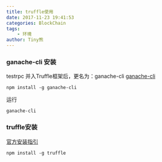 ```yaml
---
title: truffle使用
date: 2017-11-23 19:41:53
categories: BlockChain
tags:
    - 环境
author: Tiny熊
---
```



### ganache-cli 安装
testrpc 并入Truffle框架后，更名为：ganache-cli 
[ganache-cli](https://github.com/trufflesuite/ganache-cli)
```
npm install -g ganache-cli
```
运行
```
ganache-cli
```



### truffle安装
[官方安装指引](https://github.com/trufflesuite/truffle)

```
npm install -g truffle
```
